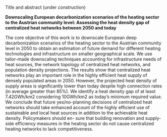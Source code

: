 Title and abstract (under construction)

**Downscaling European decarbonization scenarios of the heating sector to the Austrian community level: Assessing the heat density gap of centralized heat networks between 2050 and today**

The core objective of this work is to downscale European deep decarbonization scenarios of the heating sector to the Austrian community level in 2050 to obtain
an estimation of future demand for different heating technologies and infrastructure on smaller geographical scale. We use tailor-made downscaling techniques
accounting for infrastructure needs of heat sources, the network topology of centralized heat networks, and population density projections. The results show
that centralized heat networks play an important role in the highly efficient heat supply of densely populated areas in 2050. However, the projected heat
density of supply areas is significantly lower than today despite high connection rates (in average greater than 85%). We identify a heat density gap of at
least 7.42GWh/km2 considering 10GWh/km2 as today’s minimum required value. We conclude that future yes/no-planning decisions of centralized heat networks should
take enhanced account of the highly efficient use of sustainable and local heat sources in addition to the achievable heat density. Policymakers should en-
sure that building renovation and supply-side efficiency measures in the heating sector do not cause centralized heating networks to lack competitiveness.
